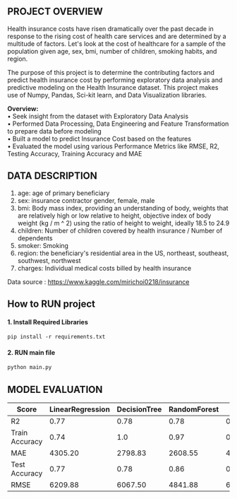 ## PROJECT OVERVIEW
Health insurance costs have risen dramatically over the past decade in response to the rising cost of health care services and are determined by a multitude of factors. Let's look at the cost of healthcare for a sample of the population given age, sex, bmi, number of children, smoking habits, and region.

The purpose of this project is to determine the contributing factors and predict health insurance cost by performing exploratory data analysis and predictive modeling on the Health Insurance dataset. This project makes use of Numpy, Pandas, Sci-kit learn, and Data Visualization libraries.

<b>Overview:</b> <br>
• Seek insight from the dataset with Exploratory Data Analysis <br>
• Performed Data Processing, Data Engineering and Feature Transformation to prepare data before modeling <br>
• Built a model to predict Insurance Cost based on the features <br>
• Evaluated the model using various Performance Metrics like RMSE, R2, Testing Accuracy, Training Accuracy and MAE <br>

## DATA DESCRIPTION
1. age: age of primary beneficiary
2. sex: insurance contractor gender, female, male
3. bmi: Body mass index, providing an understanding of body, weights that are relatively high or low relative to height,
objective index of body weight (kg / m ^ 2) using the ratio of height to weight, ideally 18.5 to 24.9
4. children: Number of children covered by health insurance / Number of dependents
5. smoker: Smoking
6. region: the beneficiary's residential area in the US, northeast, southeast, southwest, northwest
7. charges: Individual medical costs billed by health insurance

Data source : https://www.kaggle.com/mirichoi0218/insurance


## How to RUN project

#### 1. Install Required Libraries

```
pip install -r requirements.txt
```

#### 2. RUN main file
```python
python main.py
```


## MODEL EVALUATION 
| Score | LinearRegression | DecisionTree | RandomForest | Ridge |
| ----------- | ----------- | ----------- | ----------- | ----------- |
| R2 | 0.77 | 0.78 | 0.78 | 0.86 |
| Train Accuracy | 0.74 | 1.0 | 0.97 | 0.74 |
| MAE | 4305.20 | 2798.83 | 2608.55 | 4311.10 |
| Test Accuracy | 0.77 | 0.78 | 0.86 | 0.77 | 
| RMSE | 6209.88 | 6067.50 | 4841.88 | 6238.13 |